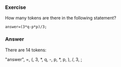 ### Exercise

How many tokens are there in the following statement?

```
answer=(3*q-p*p)/3;
```

### Answer

There are 14 tokens:

"answer", =, (, 3, *, q, -, p, *, p, ), /, 3, ;
